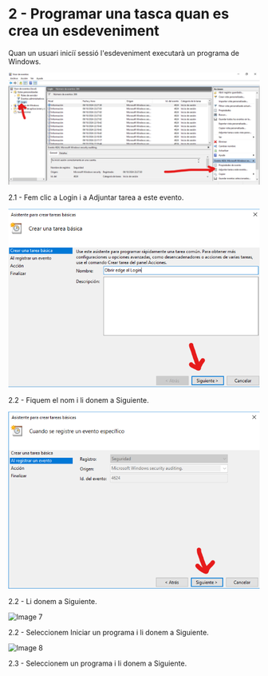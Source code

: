 # 2 - Programar una tasca quan es crea un esdeveniment
Quan un usuari iniciï sessió l'esdeveniment executarà un programa de Windows.

![Image 4](tasca-1.png)

2.1 - Fem clic a Login i a Adjuntar tarea a este evento.

![Image 5](tasca-2.png)

2.2 - Fiquem el nom i li donem a Siguiente.

![Image 6](tasca-3.png)

2.2 - Li donem a Siguiente.

![Image 7](tasca-4.png.png)

2.2 - Seleccionem Iniciar un programa i li donem a Siguiente.

![Image 8](tasca-5.png.png)

2.3 - Seleccionem un programa i li donem a Siguiente.
